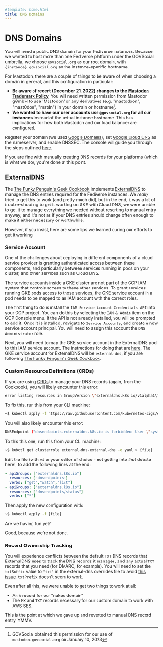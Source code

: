 ```yaml
---
#template: home.html
title: DNS Domains
---
```


# DNS Domains

You will need a public DNS domain for your Fediverse instances. Because we wanted to host more than one Fediverse platform under the GOVSocial umbrella, we choose `govsocial.org` as our root domain, with `{instance}.govsocial.org` as the instance-specific hostname.

For Mastodon, there are a couple of things to be aware of when choosing a domain in general, and this configuration in particular:

- **Be aware of recent (December 21, 2022) changes to the [Mastodon Trademark Policy](https://joinmastodon.org/trademark)**. You will need written permission from Mastodon gGmbH to use 'Mastodon' or any derivatives (e.g. "mastodoon", "mast0don", "mstdn") in your domain or hostname[^1].
- **We wanted to have our user accounts use `@govsocial.org` for all our instances** instead of the actual instance hostname. This has implications for how both Mastodon and our load balancer are configured.

Register your domain (we used [Google Domains](https://domains.google/)), set [Google Cloud DNS](https://cloud.google.com/dns/docs/overview/) as the nameserver, and enable DNSSEC. The console will guide you through the steps outlined [here](https://cloud.google.com/dns/docs/set-up-dns-records-domain-name).

If you are fine with manually creating DNS records for your platforms (which is what we do), you're done at this point.

## ExternalDNS

The [The Funky Penguin's Geek Cookbook](https://geek-cookbook.funkypenguin.co.nz/kubernetes/external-dns/) implements [ExternalDNS](https://github.com/kubernetes-sigs/external-dns) to manage the DNS entries required for the Fediverse instances. We *really* tried to get this to work (and pretty much did), but in the end, it was a lot of trouble-shooting to get it working on GKE with Cloud DNS, we were unable to get it to manage everything we needed without resorting to manual entry anyway, and it's not as if your DNS entries should change often enough to make it either necessary or worthwhile.

However, if you insist, here are some tips we learned during our efforts to get it working.

### Service Account

One of the challenges about deploying in different components of a cloud service provider is granting authenticated access between these components, and particularly between services running in pods on your cluster, and other services such as Cloud DNS.

The service accounts inside a GKE cluster are not part of the GCP IAM system that controls access to these other services. To grant services running GKE pods access to those services, the GKE service account in a pod needs to be mapped to an IAM account with the correct roles.

The first thing to do is install the `IAM Service Account Credentials API` into your GCP project. You can do this by selecting the `IAM & Admin` item on the GCP Console menu. If the API is not already installed, you will be prompted to add it. Once it is installed, navigate to `Service Accounts`, and create a new service account principal. You will need to assign this account the `DNS Administrator` role.

Next, you will need to map the GKE service account in the ExternalDNS pod to this IAM service account. The instructions for doing that are [here](https://cloud.google.com/kubernetes-engine/docs/how-to/workload-identity#authenticating_to). The GKE service account for ExternalDNS will be `external-dns`, if you are following [The Funky Penguin's Geek Cookbook](https://geek-cookbook.funkypenguin.co.nz/kubernetes/external-dns/).

### Custom Resource Definitions (CRDs)

If you are using [CRDs](https://kubernetes.io/docs/concepts/extend-kubernetes/api-extension/custom-resources/) to manage your DNS records (again, from the Cookbook), you will likely encounter this error:

```bash
error listing resources in GroupVersion \"externaldns.k8s.io/v1alpha1\": the server could not find the requested resource
```

To fix this, run this from your CLI machine:

```bash
~$ kubectl apply -f https://raw.githubusercontent.com/kubernetes-sigs/external-dns/master/docs/contributing/crd-source/crd-manifest.yaml
```

You will also likely encounter this error:

```bash
DNSEndpoint ("dnsendpoints.externaldns.k8s.io is forbidden: User \"system:serviceaccount:external-dns:external-dns\" cannot list resource \"dnsendpoints\" in API group \"externaldns.k8s.io\" at the cluster scope")
```

To this this one, run this from your CLI machine:

```bash
~$ kubctl get clusterrole external-dns-external-dns -o yaml > {file}
```

Edit the file (with `vi` or your editor of choice - not getting into *that* debate here!) to add the following lines at the end:

```yaml
- apiGroups: ["externaldns.k8s.io"]
  resources: ["dnsendpoints"]
  verbs: ["get","watch","list"]
- apiGroups: ["externaldns.k8s.io"]
  resources: ["dnsendpoints/status"]
  verbs: ["*"]
```

Then apply the new configuration with:

```bash
~$ kubectl apply -f {file}
```

Are we having fun yet?

Good, because we're not done.

### Record Ownership Tracking

You will experience conflicts between the default `TXT` DNS records that ExternalDNS uses to track the DNS records it manages, and any actual `TXT` records that you need (for DMARC, for example). You will need to set the `txtSuffix` value to `"txt"` in the external-dns overrides file to avoid [this issue](https://github.com/kubernetes-sigs/external-dns/issues/262/). `txtPrefix` doesn't seem to work.

Even after all this, we were unable to get two things to work at all:

- An `A` record for our "naked domain"
- The `MX` and `TXT` records necessary for our custom domain to work with AWS SES.

This is the point at which we gave up and reverted to manual DNS record entry. YMMV.

[^1]: GOVSocial obtained this permission for our use of `mastodon.govsocial.org` on January 10, 2023